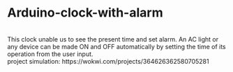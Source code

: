 # Arduino-clock-with-alarm
<br>
This clock unable us to see the present time and set alarm. An AC light or any device can be made ON and OFF automatically by setting the time of its operation from the user input.
<br>
project simulation:
https://wokwi.com/projects/364626362580705281
